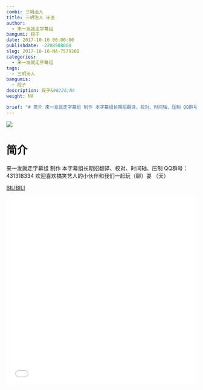 ```yaml
---
combi: 三明治人
title: 三明治人 牙医
author: 
  - 来一发就走字幕组
bangumi: 段子
date: 2017-10-16 00:00:00
publishdate: -2208988800
slug: 2017-10-16-NA-7579208
categories: 
  - 来一发就走字幕组
tags: 
  - 三明治人
bangumis: 
  - 段子
description: 段子&#8226;NA
weight: NA

brief: "# 简介 来一发就走字幕组 制作 本字幕组长期招翻译、校对、时间轴、压制 QQ群号：431318334 欢迎喜欢搞笑艺人的小伙伴和我们一起玩（聊）耍 （天）"
---
```


![](https://i.imgur.com/kKrIOsD.jpg)

# 简介  
来一发就走字幕组 制作 本字幕组长期招翻译、校对、时间轴、压制   QQ群号：431318334 欢迎喜欢搞笑艺人的小伙伴和我们一起玩（聊）耍 （天）


  [BILIBILI](https://www.bilibili.com/video/av7579208/)


<div class="vcontainer">  <iframe class='video' src="//www.bilibili.com/blackboard/player.html?aid=7579208" width="100%" height="500" frameborder="0" allowfullscreen="allowfullscreen"></iframe></div>
